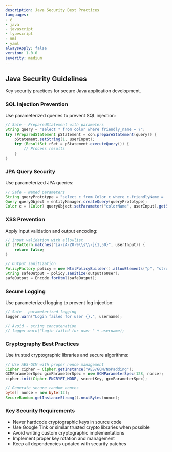 ```yaml
---
description: Java Security Best Practices
languages:
- c
- java
- javascript
- typescript
- xml
- yaml
alwaysApply: false
version: 1.0.0
severity: medium
---
```


## Java Security Guidelines

Key security practices for secure Java application development.

### SQL Injection Prevention

Use parameterized queries to prevent SQL injection:

```java
// Safe - PreparedStatement with parameters
String query = "select * from color where friendly_name = ?";
try (PreparedStatement pStatement = con.prepareStatement(query)) {
    pStatement.setString(1, userInput);
    try (ResultSet rSet = pStatement.executeQuery()) {
        // Process results
    }
}
```

### JPA Query Security

Use parameterized JPA queries:

```java
// Safe - Named parameters
String queryPrototype = "select c from Color c where c.friendlyName = :colorName";
Query queryObject = entityManager.createQuery(queryPrototype);
Color c = (Color) queryObject.setParameter("colorName", userInput).getSingleResult();
```

### XSS Prevention

Apply input validation and output encoding:

```java
// Input validation with allowlist
if (!Pattern.matches("[a-zA-Z0-9\\s\\-]{1,50}", userInput)) {
    return false;
}

// Output sanitization
PolicyFactory policy = new HtmlPolicyBuilder().allowElements("p", "strong").toFactory();
String safeOutput = policy.sanitize(outputToUser);
safeOutput = Encode.forHtml(safeOutput);
```

### Secure Logging

Use parameterized logging to prevent log injection:

```java
// Safe - parameterized logging
logger.warn("Login failed for user {}.", username);

// Avoid - string concatenation
// logger.warn("Login failed for user " + username);
```

### Cryptography Best Practices

Use trusted cryptographic libraries and secure algorithms:

```java
// Use AES-GCM with proper nonce management
Cipher cipher = Cipher.getInstance("AES/GCM/NoPadding");
GCMParameterSpec gcmParameterSpec = new GCMParameterSpec(128, nonce);
cipher.init(Cipher.ENCRYPT_MODE, secretKey, gcmParameterSpec);

// Generate secure random nonces
byte[] nonce = new byte[12];
SecureRandom.getInstanceStrong().nextBytes(nonce);
```

### Key Security Requirements

- Never hardcode cryptographic keys in source code
- Use Google Tink or similar trusted crypto libraries when possible
- Avoid writing custom cryptographic implementations
- Implement proper key rotation and management
- Keep all dependencies updated with security patches